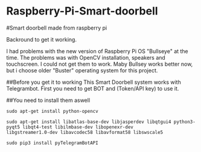 # Raspberry-Pi-Smart-doorbell
#Smart doorbell made from raspberry pi

Backround to get it working. 

I had problems with the new version of Raspberry Pi OS "Bullseye" at the time. The problems was with OpenCV installation, speakers and touchscreen. I could not get them to work. Maby Bullsey works better now, but i choose older "Buster" operating system for this project.

##Before you get it to working
This Smart Doorbell system works with Telegrambot. First you need to get BOT and (Token/API key) to use it.

##You need to install them aswell
```
sudo apt-get install python-opencv

sudo apt-get install libatlas-base-dev libjasperdev libqtgui4 python3-pyqt5 libqt4-test libilmbase-dev libopenexr-dev
libgstreamer1.0-dev libavcodec58 libavformat58 libswscale5

sudo pip3 install pyTelegramBotAPI
```
